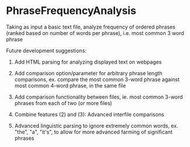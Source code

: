 # PhraseFrequencyAnalysis
Taking as input a basic text file, analyze frequency of ordered phrases (ranked based on number of words per phrase), i.e. most common 3 word phrase

Future development suggestions:

1) Add HTML parsing for analyzing displayed text on webpages

2) Add comparison option/parameter for arbitrary phrase length comparisons, ex. compare the most common 3-word phrase against most common 4-word phrase, in the same file

3) Add comparison functionality between files, ie. most common 3-word phrases from each of two (or more files)

4) Combine features (2) and (3): Advanced interfile comparisons

5) Advanced linguistic parsing to ignore extremely common words, ex. "the", "a", "it's", to allow for more advanced farming of significant phrases
